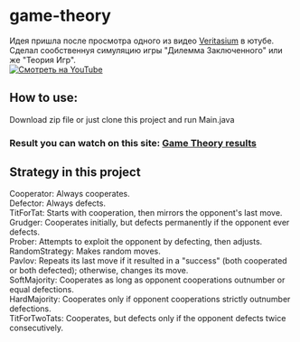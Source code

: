 # game-theory  
Идея пришла после просмотра одного из видео [Veritasium](https://www.youtube.com/watch?v=o-lFK7nZIKE) в ютубе. Сделал сообственнуя симуляцию игры "Дилемма Заключенного" или же "Теория Игр".  
[![Смотреть на YouTube](https://img.youtube.com/vi/o-lFK7nZIKE/0.jpg)](https://www.youtube.com/watch?v=o-lFK7nZIKE)

## How to use:  
  Download zip file or just clone this project and run Main.java   
### Result you can watch on this site:  [Game Theory results](https://eldar-05.github.io/game-theory-site/)  
## Strategy in this project  
Cooperator: Always cooperates.  
Defector: Always defects.    
TitForTat: Starts with cooperation, then mirrors the opponent's last move.  
Grudger: Cooperates initially, but defects permanently if the opponent ever defects.  
Prober: Attempts to exploit the opponent by defecting, then adjusts.  
RandomStrategy: Makes random moves.  
Pavlov: Repeats its last move if it resulted in a "success" (both cooperated or both defected); otherwise, changes its move.  
SoftMajority: Cooperates as long as opponent cooperations outnumber or equal defections.  
HardMajority: Cooperates only if opponent cooperations strictly outnumber defections.  
TitForTwoTats: Cooperates, but defects only if the opponent defects twice consecutively.  
